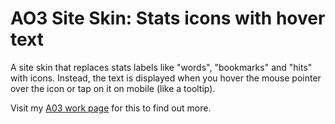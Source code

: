 # AO3 Site Skin: Stats icons with hover text
A site skin that replaces stats labels like "words", "bookmarks" and "hits" with icons. Instead, the text is displayed when you hover the mouse pointer over the icon or tap on it on mobile (like a tooltip).

Visit my [A03 work page](https://archiveofourown.org/works/55604875) for this to find out more.
